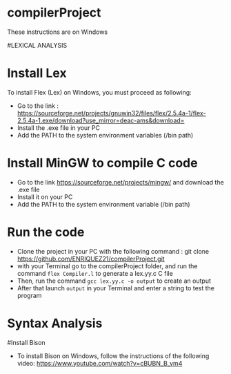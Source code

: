 # compilerProject

These instructions are on Windows

#LEXICAL ANALYSIS

# Install Lex 
To install Flex (Lex) on Windows, you must proceed as following: 
- Go to the link : https://sourceforge.net/projects/gnuwin32/files/flex/2.5.4a-1/flex-2.5.4a-1.exe/download?use_mirror=deac-ams&download= 
- Install the .exe file in your PC
- Add the PATH to the system environment variables (/bin path)

# Install MinGW to compile C code 
- Go to the link https://sourceforge.net/projects/mingw/ and download the .exe file
- Install it on your PC 
- Add the PATH to the system environment variable  (/bin path)

# Run the code 
- Clone the project in your PC with the following command : git clone https://github.com/ENRIQUEZ21/compilerProject.git 
- with your Terminal go to the compilerProject folder, and run the command `flex Compiler.l` to generate a lex.yy.c C file 
- Then, run the command `gcc lex.yy.c -o output` to create an output 
- After that launch `output` in your Terminal and enter a string to test the program

# Syntax Analysis

#Install Bison 
- To install Bison on Windows, follow the instructions of the following video: https://www.youtube.com/watch?v=cBUBN_B_vm4 
